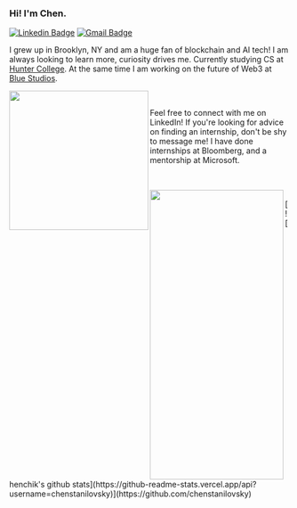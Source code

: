 ### Hi! I'm Chen.

[![Linkedin Badge](https://img.shields.io/badge/-Chen%20Stanilovsky-blue?style=flat-square&logo=Linkedin&logoColor=white)](https://www.linkedin.com/in/chenstanilovsky/) [![Gmail Badge](https://img.shields.io/badge/-chen.stanilovsky@gmail.com-c14438?style=flat-square&logo=Gmail&logoColor=white)](mailto:chen.stanilovsky@gmail.com)
</br>

I grew up in Brooklyn, NY and am a huge fan of blockchain and AI tech! I am always looking to learn more, curiosity drives me. Currently studying CS at [Hunter College](https://hunter.cuny.edu/). At the same time I am working on the future of Web3 at [Blue Studios](https://bluestudios.io/).

<a href="[url](https://opensea.io/collection/blockchainadventuresofbellathebluebot)"><img src="https://user-images.githubusercontent.com/30581852/199850113-7f04e318-07c8-4bd8-bba3-bc668d1cdf64.gif" align="left" height="250" width="250" ></a>

<br />

Feel free to connect with me on LinkedIn! If you're looking for advice on finding an internship, don't be shy to message me! I have done internships at Bloomberg, and a mentorship at Microsoft.

<br />

<a href="[url](https://www.bloomberg.com/)"><img src="[https://user-images.githubusercontent.com/30581852/199850113-7f04e318-07c8-4bd8-bba3-bc668d1cdf64.gif](https://user-images.githubusercontent.com/30581852/199850310-eb6c3987-5b25-4d27-8482-76ea7dc33f2b.png))" align="left" height="520" width="240" ></a>
 
 <br />
[![henchik's github stats](https://github-readme-stats.vercel.app/api?username=chenstanilovsky)](https://github.com/chenstanilovsky)
